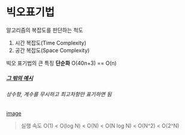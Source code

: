 # 빅오표기법



알고리즘의 복잡도를 판단하는 척도
1. 시간 복잡도(Time Complexity)
2. 공간 복잡도(Space Complexity)

빅오 표기법의 큰 특징 **단순화** 
O(40n+3) == O(n)
##### [그 밖의 예시](/Section02/Quiz1.md)
###### 상수항, 계수를 무시하고 최고차항만 표기하면 됨


[image](/Section02/big)

> 실행 속도 O(1) < O(log N) < O(N) < O(N log N) < O(N^2) < O(2^N)
